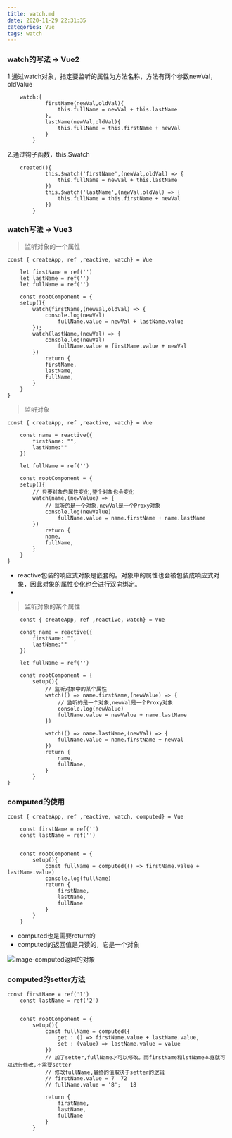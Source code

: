 ```yaml
---
title: watch.md
date: 2020-11-29 22:31:35
categories: Vue
tags: watch
---
```


### watch的写法 -> Vue2

1.通过watch对象，指定要监听的属性为方法名称，方法有两个参数newVal，oldValue

```vue
	watch:{
			firstName(newVal,oldVal){
				this.fullName = newVal + this.lastName
			},
			lastName(newVal,oldVal){
				this.fullName = this.firstName + newVal
			}
		}
```

2.通过钩子函数，this.$watch

```vue
	created(){
			this.$watch('firstName',(newVal,oldVal) => {
				this.fullName = newVal + this.lastName
			})
			this.$watch('lastName',(newVal,oldVal) => {
				this.fullName = this.firstName + newVal
			})
		}
```

### watch写法 -> Vue3

> 监听对象的一个属性

```vue
const { createApp, ref ,reactive, watch} = Vue

    let firstName = ref('')
    let lastName = ref('')
    let fullName = ref('')

    const rootComponent = {
    setup(){
        watch(firstName,(newVal,oldVal) => {
            console.log(newVal)
                fullName.value = newVal + lastName.value
        });
        watch(lastName,(newVal) => {
            console.log(newVal)
                fullName.value = firstName.value + newVal
        })
            return {
            firstName,
            lastName,
            fullName,
        }
    }
}
```

> 监听对象

```vue
const { createApp, ref ,reactive, watch} = Vue

    const name = reactive({
        firstName: "",
        lastName:""
    })

    let fullName = ref('')

    const rootComponent = {
    setup(){
        // 只要对象的属性变化,整个对象也会变化
        watch(name,(newValue) => {
            // 监听的是一个对象,newVal是一个Proxy对象
            console.log(newValue)
                fullName.value = name.firstName + name.lastName
        })
            return {
            name,
            fullName,
        }
    }
}
```

* reactive包装的响应式对象是嵌套的。对象中的属性也会被包装成响应式对象，因此对象的属性变化也会进行双向绑定。
* 

> 监听对象的某个属性

```vue
	const { createApp, ref ,reactive, watch} = Vue

	const name = reactive({
		firstName: "",
		lastName:""
	})

	let fullName = ref('')

	const rootComponent = {
		setup(){
			// 监听对象中的某个属性
			watch(() => name.firstName,(newValue) => {
				// 监听的是一个对象,newVal是一个Proxy对象
				console.log(newValue)
				fullName.value = newValue + name.lastName
			})

			watch(() => name.lastName,(newVal) => {
				fullName.value = name.firstName + newVal
			})
			return {
				name,
				fullName,
			}
		}
}
```



### computed的使用

```vue
const { createApp, ref ,reactive, watch, computed} = Vue

	const firstName = ref('')
	const lastName = ref('')


	const rootComponent = {
		setup(){
			const fullName = computed(() => firstName.value + lastName.value)
			console.log(fullName)
			return {
				firstName,
				lastName,
				fullName
			}
		}
	}
```

* computed也是需要return的
* computed的返回值是只读的，它是一个对象

![image-computed返回的对象](https://jinming8.oss-cn-shenzhen.aliyuncs.com/img/image-20201202214941679.png)

### computed的setter方法

```vue
const firstName = ref('1')
	const lastName = ref('2')


	const rootComponent = {
		setup(){
			const fullName = computed({
				get : () => firstName.value + lastName.value,
				set : (value) => lastName.value = value
			})
			// 加了setter,fullName才可以修改。而firstName和lstName本身就可以进行修改,不需要setter
			// 修改fullName,最终的值取决于setter的逻辑
			// firstName.value = 7  72
			// fullName.value = '8';   18

			return {
				firstName,
				lastName,
				fullName
			}
		}
```


